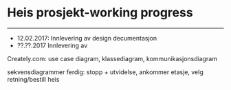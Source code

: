 # Heis prosjekt-working progress
------------------------------
- 12.02.2017:	Innlevering av design decumentasjon
- ??.??.2017	Innlevering av 		

Creately.com: use case diagram, klassediagram, kommunikasjonsdiagram

sekvensdiagrammer ferdig: stopp + utvidelse,   ankommer etasje,  velg retning/bestill heis
